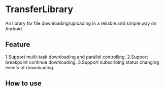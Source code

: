 # TransferLibrary
An library for file downloading/uploading in a reliable and simple way on Android.

## Feature
1.Support multi-task downloading and parallel controlling.
2.Support breakpoint continue downloading.
3.Support subscribing status changing events of downloading.


## How to use
